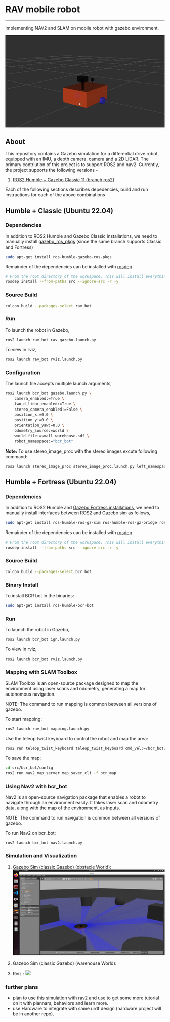 # RAV mobile robot 
---

Implementing NAV2 and SLAM on mobile robot with gazebo environment.

<div align="center">
	<img src="img/rav_bot.png">
</div>

## About

This repository contains a Gazebo simulation for a differential drive robot, equipped with an IMU, a depth camera, camera and a 2D LiDAR. The primary contriution of this project is to support ROS2 and nav2. Currently, the project supports the following versions - 

1. [ROS2 Humble + Gazebo Classic 11 (branch ros2)](#humble--classic-ubuntu-2204)

Each of the following sections describes depedencies, build and run instructions for each of the above combinations


## Humble + Classic (Ubuntu 22.04)

### Dependencies

In addition to ROS2 Humble and Gazebo Classic installations, we need to manually install [gazebo_ros_pkgs](https://github.com/ros-simulation/gazebo_ros_pkgs/tree/ros2) (since the same branch supports Classic and Fortress)

```bash
sudo apt-get install ros-humble-gazebo-ros-pkgs
```
Remainder of the dependencies can be installed with [rosdep](http://wiki.ros.org/rosdep)

```bash
# From the root directory of the workspace. This will install everything mentioned in package.xml
rosdep install --from-paths src --ignore-src -r -y
```

### Source Build

```bash
colcon build --packages-select rav_bot
```

### Run

To launch the robot in Gazebo,
```bash
ros2 launch rav_bot rav_gazebo.launch.py
```
To view in rviz,
```bash
ros2 launch rav_bot rviz.launch.py
```
### Configuration

The launch file accepts multiple launch arguments,
```bash
ros2 launch bcr_bot gazebo.launch.py \
	camera_enabled:=True \
	two_d_lidar_enabled:=True \
	stereo_camera_enabled:=False \
	position_x:=0.0 \
	position_y:=0.0 \
	orientation_yaw:=0.0 \
	odometry_source:=world \
	world_file:=small_warehouse.sdf \
	robot_namespace:="bcr_bot"
```
**Note:** To use stereo_image_proc with the stereo images excute following command: 
```bash
ros2 launch stereo_image_proc stereo_image_proc.launch.py left_namespace:=bcr_bot/stereo_camera/left right_namespace:=bcr_bot/stereo_camera/right
```
## Humble + Fortress (Ubuntu 22.04)

### Dependencies

In addition to ROS2 Humble and [Gazebo Fortress installations](https://gazebosim.org/docs/fortress/install_ubuntu), we need to manually install interfaces between ROS2 and Gazebo sim as follows,

```bash
sudo apt-get install ros-humble-ros-gz-sim ros-humble-ros-gz-bridge ros-humble-ros-gz-interfaces 
```
Remainder of the dependencies can be installed with [rosdep](http://wiki.ros.org/rosdep)

```bash
# From the root directory of the workspace. This will install everything mentioned in package.xml
rosdep install --from-paths src --ignore-src -r -y
```

### Source Build

```bash
colcon build --packages-select bcr_bot
```

### Binary Install
To install BCR bot in the binaries:

```bash
sudo apt-get install ros-humble-bcr-bot
```

### Run

To launch the robot in Gazebo,
```bash
ros2 launch bcr_bot ign.launch.py
```
To view in rviz,
```bash
ros2 launch bcr_bot rviz.launch.py
```

### Mapping with SLAM Toolbox

SLAM Toolbox is an open-source package designed to map the environment using laser scans and odometry, generating a map for autonomous navigation.

NOTE: The command to run mapping is common between all versions of gazebo.

To start mapping:
```bash
ros2 launch rav_bot mapping.launch.py
```

Use the teleop twist keyboard to control the robot and map the area:
```bash
ros2 run teleop_twist_keyboard teleop_twist_keyboard cmd_vel:=/bcr_bot/cmd_vel
```

To save the map:
```bash
cd src/bcr_bot/config
ros2 run nav2_map_server map_saver_cli -f bcr_map
```

### Using Nav2 with bcr_bot

Nav2 is an open-source navigation package that enables a robot to navigate through an environment easily. It takes laser scan and odometry data, along with the map of the environment, as inputs.

NOTE: The command to run navigation is common between all versions of gazebo.

To run Nav2 on bcr_bot:
```bash
ros2 launch bcr_bot nav2.launch.py
```


### Simulation and Visualization
1. Gazebo Sim (classic Gazebo) (obstacle World):
	![](img/gazebo_rav.png)

2. Gazebo Sim (classic Gazebo) (warehouse World):

3. Rviz :
	![](img/rviz_rav_.jpg)

### further plans
* plan to use this simulation with rav2 and use to get some more tutorial on it with plannars, behaviors and learn more.
* use Hardware to integrate with same urdf design (hardware project will be in another repo).